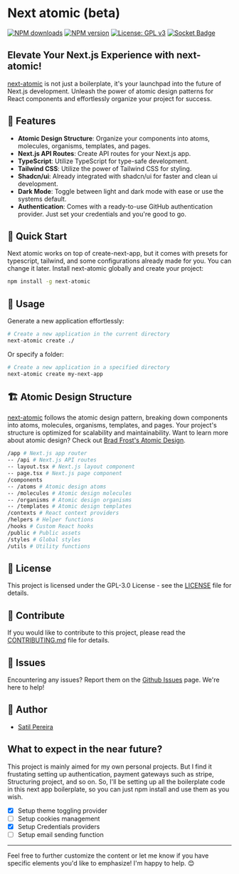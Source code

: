 # Next atomic (beta)

<span class="badge-npmdownloads"><a href="https://npmjs.org/package/next-atomic" title="View this project on NPM"><img src="https://img.shields.io/npm/dt/next-atomic" alt="NPM downloads" /></a></span>
<span class="badge-npmversion"><a href="https://npmjs.org/package/next-atomic" title="View this project on NPM"><img src="https://img.shields.io/npm/v/next-atomic" alt="NPM version" /></a></span>
[![License: GPL v3](https://img.shields.io/badge/License-GPLv3-blue.svg)](https://www.gnu.org/licenses/gpl-3.0)
[![Socket Badge](https://socket.dev/api/badge/npm/package/next-atomic)](https://socket.dev/npm/package/next-atomic)

## Elevate Your Next.js Experience with next-atomic!

[next-atomic]('[README.md](https://github.com/satilpereira/next-atomic#readme)') is not just a boilerplate, it's your launchpad into the future of Next.js development. Unleash the power of atomic design patterns for React components and effortlessly organize your project for success.

## 🎨 Features

- **Atomic Design Structure**: Organize your components into atoms, molecules, organisms, templates, and pages.
- **Next.js API Routes**: Create API routes for your Next.js app.
- **TypeScript**: Utilize TypeScript for type-safe development.
- **Tailwind CSS**: Utilize the power of Tailwind CSS for styling.
- **Shadcn/ui**: Already integrated with shadcn/ui for faster and clean ui development.
- **Dark Mode**: Toggle between light and dark mode with ease or use the systems default.
- **Authentication**: Comes with a ready-to-use GitHub authentication provider. Just set your credentials and you're good to go.


## 🚀 Quick Start

Next atomic works on top of create-next-app, but it comes with presets for typescript, tailwind, and some configurations already made for you. You can change it later. Install next-atomic globally and create your project:

```bash
npm install -g next-atomic
```

## 🚦 Usage

Generate a new application effortlessly:

```bash
# Create a new application in the current directory
next-atomic create ./
```

Or specify a folder:


```bash
# Create a new application in a specified directory
next-atomic create my-next-app
```

## 🏗️ Atomic Design Structure

[next-atomic]('[README.md](https://github.com/satilpereira/next-atomic#readme)') follows the atomic design pattern, breaking down components into atoms, molecules, organisms, templates, and pages. Your project's structure is optimized for scalability and maintainability. Want to learn more about atomic design? Check out [Brad Frost's Atomic Design](https://atomicdesign.bradfrost.com/chapter-2/).

```bash
/app # Next.js app router
-- /api # Next.js API routes
-- layout.tsx # Next.js layout component
-- page.tsx # Next.js page component
/components
-- /atoms # Atomic design atoms
-- /molecules # Atomic design molecules
-- /organisms # Atomic design organisms
-- /templates # Atomic design templates
/contexts # React context providers
/helpers # Helper functions
/hooks # Custom React hooks
/public # Public assets
/styles # Global styles
/utils # Utility functions
```

## 📜 License
This project is licensed under the GPL-3.0 License - see the [LICENSE](LICENSE) file for details.

## 🌈 Contribute
If you would like to contribute to this project, please read the [CONTRIBUTING.md](CONTRIBUTING.md) file for details.

## 🐞 Issues
Encountering any issues? Report them on the [Github Issues](https://github.com/satilpereira/next-atomic/issues) page. We're here to help!

## 📝 Author
- [Satil Pereira](https://github.com/satilpereira)

## What to expect in the near future?
This project is mainly aimed for my own personal projects. But I find it frustating setting up authentication, payment gateways such as stripe, Structuring project, and so on. So, I'll be setting up all the boilerplate code in this next app boilerplate, so you can just npm install and use them as you wish.  
- [x] Setup theme toggling provider
- [ ] Setup cookies management
- [x] Setup Credentials providers
- [ ] Setup email sending function

---
Feel free to further customize the content or let me know if you have specific elements you'd like to emphasize! I'm happy to help. 😊
